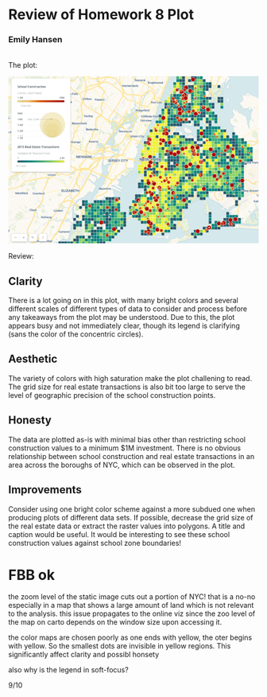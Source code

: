 # Review of Homework 8 Plot
### Emily Hansen

<br>
The plot: <p>
  
  
![Alt text](PlotImage2.png)

<p>
Review:<p>
  
## Clarity

There is a lot going on in this plot, with many bright colors and several
different scales of different types of data to consider and process before
any takeaways from the plot may be understood. Due to this, the plot appears
busy and not immediately clear, though its legend is clarifying (sans the 
color of the concentric circles).



## Aesthetic 

The variety of colors with high saturation make the plot challening to read.
The grid size for real estate transactions is also bit too large to serve the
level of geographic precision of the school construction points.


## Honesty

The data are plotted as-is with minimal bias other than restricting
school construction values to a minimum $1M investment. There is no obvious
relationship between school construction and real estate transactions in an area
across the boroughs of NYC, which can be observed in the plot.

## Improvements

Consider using one bright color scheme against a more subdued one when producing
plots of different data sets. If possible, decrease the grid size of the real estate
data or extract the raster values into polygons. A title and caption would be useful.
It would be interesting to see these school construction values
against school zone boundaries! 

# FBB ok

the zoom level of the static image cuts out a portion of NYC! that is a no-no especially in a map that shows a large amount of land which is not relevant to the analysis. this issue propagates to the online viz since the zoo level of the map on carto depends on the window size upon accessing it. 

the color maps are chosen poorly as one ends with yellow, the oter begins with yellow. So the smallest dots are invisible in yellow regions. This significantly affect clarity and possibl honsety

also why is the legend in soft-focus?

9/10
